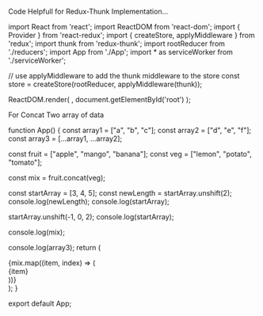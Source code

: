 Code Helpfull for Redux-Thunk Implementation...

import React from 'react';
import ReactDOM from 'react-dom';
import { Provider } from 'react-redux';
import { createStore, applyMiddleware } from 'redux';
import thunk from 'redux-thunk';
import rootReducer from './reducers';
import App from './App';
import * as serviceWorker from './serviceWorker';

// use applyMiddleware to add the thunk middleware to the store
const store = createStore(rootReducer, applyMiddleware(thunk));

ReactDOM.render(
  <Provider store={store}>
    <App />
  </Provider>,
  document.getElementById('root')
);


For Concat Two array of data

function App() {
  const array1 = ["a", "b", "c"];
  const array2 = ["d", "e", "f"];
  const array3 = [...array1, ...array2];

  const fruit = ["apple", "mango", "banana"];
  const veg = ["lemon", "potato", "tomato"];

  const mix = fruit.concat(veg);

  const startArray = [3, 4, 5];
  const newLength = startArray.unshift(2);
  console.log(newLength);
  console.log(startArray);

  startArray.unshift(-1, 0, 2);
  console.log(startArray);

  console.log(mix);

  console.log(array3);
  return (
    <div>
      {mix.map((item, index) => (
        <div key={index}> {item}</div>
      ))}
    </div>
  );
}

export default App;
